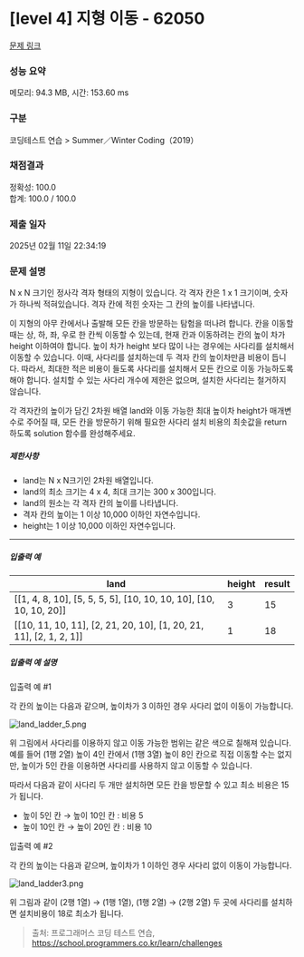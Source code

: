 # [level 4] 지형 이동 - 62050 

[문제 링크](https://school.programmers.co.kr/learn/courses/30/lessons/62050#) 

### 성능 요약

메모리: 94.3 MB, 시간: 153.60 ms

### 구분

코딩테스트 연습 > Summer／Winter Coding（2019）

### 채점결과

정확성: 100.0<br/>합계: 100.0 / 100.0

### 제출 일자

2025년 02월 11일 22:34:19

### 문제 설명

<p>N x N 크기인 정사각 격자 형태의 지형이 있습니다. 각 격자 칸은 1 x 1 크기이며, 숫자가 하나씩 적혀있습니다. 격자 칸에 적힌 숫자는 그 칸의 높이를 나타냅니다. </p>

<p>이 지형의 아무 칸에서나 출발해 모든 칸을 방문하는 탐험을 떠나려 합니다. 칸을 이동할 때는 상, 하, 좌, 우로 한 칸씩 이동할 수 있는데, 현재 칸과 이동하려는 칸의 높이 차가 height 이하여야 합니다. 높이 차가 height 보다 많이 나는 경우에는 사다리를 설치해서 이동할 수 있습니다. 이때, 사다리를 설치하는데 두 격자 칸의 높이차만큼 비용이 듭니다. 따라서, 최대한 적은 비용이 들도록 사다리를 설치해서 모든 칸으로 이동 가능하도록 해야 합니다. 설치할 수 있는 사다리 개수에 제한은 없으며, 설치한 사다리는 철거하지 않습니다.</p>

<p>각 격자칸의 높이가 담긴 2차원 배열 land와 이동 가능한 최대 높이차 height가 매개변수로 주어질 때, 모든 칸을 방문하기 위해 필요한 사다리 설치 비용의 최솟값을 return 하도록 solution 함수를 완성해주세요.</p>

<h5>제한사항</h5>

<ul>
<li>land는 N x N크기인 2차원 배열입니다. </li>
<li>land의 최소 크기는 4 x 4, 최대 크기는 300 x 300입니다. </li>
<li>land의 원소는 각 격자 칸의 높이를 나타냅니다. </li>
<li>격자 칸의 높이는 1 이상 10,000 이하인 자연수입니다. </li>
<li>height는 1 이상 10,000 이하인 자연수입니다.</li>
</ul>

<hr>

<h5>입출력 예</h5>
<table class="table">
        <thead><tr>
<th>land</th>
<th>height</th>
<th>result</th>
</tr>
</thead>
        <tbody><tr>
<td>[[1, 4, 8, 10], [5, 5, 5, 5], [10, 10, 10, 10], [10, 10, 10, 20]]</td>
<td>3</td>
<td>15</td>
</tr>
<tr>
<td>[[10, 11, 10, 11], [2, 21, 20, 10], [1, 20, 21, 11], [2, 1, 2, 1]]</td>
<td>1</td>
<td>18</td>
</tr>
</tbody>
      </table>
<h5>입출력 예 설명</h5>

<p>입출력 예 #1</p>

<p>각 칸의 높이는 다음과 같으며, 높이차가 3 이하인 경우 사다리 없이 이동이 가능합니다.</p>

<p><img src="https://grepp-programmers.s3.amazonaws.com/files/production/c08b7af3db/5efe34cb-1e69-4474-8e0f-b6929184ebdd.png" title="" alt="land_ladder_5.png"></p>

<p>위 그림에서 사다리를 이용하지 않고 이동 가능한 범위는 같은 색으로 칠해져 있습니다. 예를 들어 (1행 2열) 높이 4인 칸에서 (1행 3열) 높이 8인 칸으로 직접 이동할 수는 없지만, 높이가 5인 칸을 이용하면 사다리를 사용하지 않고 이동할 수 있습니다. </p>

<p>따라서 다음과 같이 사다리 두 개만 설치하면 모든 칸을 방문할 수 있고 최소 비용은 15가 됩니다.</p>

<ul>
<li>높이 5인 칸 → 높이 10인 칸 : 비용 5</li>
<li>높이 10인 칸 → 높이 20인 칸 : 비용 10</li>
</ul>

<p>입출력 예 #2</p>

<p>각 칸의 높이는 다음과 같으며, 높이차가 1 이하인 경우 사다리 없이 이동이 가능합니다.</p>

<p><img src="https://grepp-programmers.s3.amazonaws.com/files/production/5bfffc0d72/af5db829-8ea1-4f4c-a5a8-ed11e029d135.png" title="" alt="land_ladder3.png"></p>

<p>위 그림과 같이 (2행 1열) → (1행 1열), (1행 2열) → (2행 2열) 두 곳에 사다리를 설치하면 설치비용이 18로 최소가 됩니다.</p>


> 출처: 프로그래머스 코딩 테스트 연습, https://school.programmers.co.kr/learn/challenges